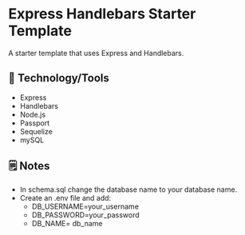 # Express Handlebars Starter Template

A starter template that uses Express and Handlebars.

## &#x1f527; Technology/Tools
- Express
- Handlebars
- Node.js
- Passport
- Sequelize
- mySQL

## 	&#x1f5d2; Notes
- In schema.sql change the database name to your database name.
- Create an .env file and add:
  - DB_USERNAME=your_username
  - DB_PASSWORD=your_password
  - DB_NAME= db_name
